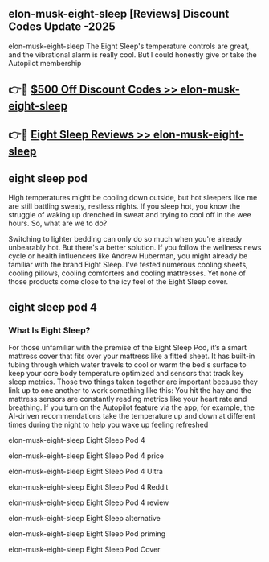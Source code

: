 ## elon-musk-eight-sleep [Reviews​] Discount Codes Update -2025

elon-musk-eight-sleep The Eight Sleep's temperature controls are great, and the vibrational alarm is really cool. But I could honestly give or take the Autopilot membership

## 👉🔴 [$500 Off Discount Codes >> elon-musk-eight-sleep](http://download.freeplayer.one?title=elon-musk-eight-sleep&ref=18-ES)

## 👉🔴 [Eight Sleep Reviews >> elon-musk-eight-sleep](http://download.freeplayer.one?title=elon-musk-eight-sleep&ref=18-ES)

## eight sleep pod

High temperatures might be cooling down outside, but hot sleepers like me are still battling sweaty, restless nights. If you sleep hot, you know the struggle of waking up drenched in sweat and trying to cool off in the wee hours. So, what are we to do?

Switching to lighter bedding can only do so much when you're already unbearably hot. But there's a better solution. If you follow the wellness news cycle or health influencers like Andrew Huberman, you might already be familiar with the brand Eight Sleep. I've tested numerous cooling sheets, cooling pillows, cooling comforters and cooling mattresses. Yet none of those products come close to the icy feel of the Eight Sleep cover.

## eight sleep pod 4

### What Is Eight Sleep?

For those unfamiliar with the premise of the Eight Sleep Pod, it’s a smart mattress cover that fits over your mattress like a fitted sheet. It has built-in tubing through which water travels to cool or warm the bed's surface to keep your core body temperature optimized and sensors that track key sleep metrics. Those two things taken together are important because they link up to one another to work something like this: You hit the hay and the mattress sensors are constantly reading metrics like your heart rate and breathing. If you turn on the Autopilot feature via the app, for example, the AI-driven recommendations take the temperature up and down at different times during the night to help you wake up feeling refreshed

elon-musk-eight-sleep Eight Sleep Pod 4

elon-musk-eight-sleep Eight Sleep Pod 4 price

elon-musk-eight-sleep Eight Sleep Pod 4 Ultra

elon-musk-eight-sleep Eight Sleep Pod 4 Reddit

elon-musk-eight-sleep Eight Sleep Pod 4 review

elon-musk-eight-sleep Eight Sleep alternative

elon-musk-eight-sleep Eight Sleep Pod priming

elon-musk-eight-sleep Eight Sleep Pod Cover